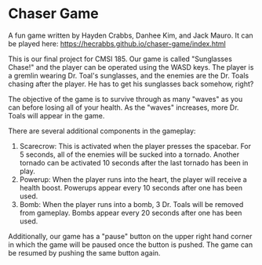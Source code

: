 # Chaser Game
A fun game written by Hayden Crabbs, Danhee Kim, and Jack Mauro. It can be played here:
https://hecrabbs.github.io/chaser-game/index.html

This is our final project for CMSI 185. Our game is called "Sunglasses Chase!" and the player can be operated using the WASD keys. The player is a gremlin wearing Dr. Toal's sunglasses, and the enemies are the Dr. Toals chasing after the player. He has to get his sunglasses back somehow, right?

The objective of the game is to survive through as many "waves" as you can before losing all of your health. As the "waves" increases, more Dr. Toals will appear in the game.

There are several additional components in the gameplay:
1. Scarecrow: This is activated when the player presses the spacebar. For 5 seconds, all of the enemies will be sucked into a tornado. Another tornado can be activated 10 seconds after the last tornado has been in play.
2. Powerup: When the player runs into the heart, the player will receive a health boost. Powerups appear every 10 seconds after one has been used.
3. Bomb: When the player runs into a bomb, 3 Dr. Toals will be removed from gameplay. Bombs appear every 20 seconds after one has been used.

Additionally, our game has a "pause" button on the upper right hand corner in which the game will be paused once the button is pushed. The game can be resumed by pushing the same button again.
